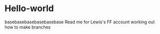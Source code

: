 # Hello-world
basebasebasebasebasebase
Read me for Lewis's FF account
working out how to make branches
